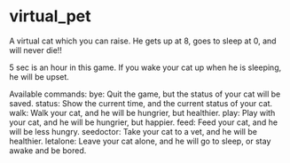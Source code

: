 # virtual_pet
A virtual cat which you can raise. He gets up at 8, goes to sleep at 0, and will never die!!

5 sec is an hour in this game.
If you wake your cat up when he is sleeping, he will be upset.

Available commands:
    bye: Quit the game, but the status of your cat will be saved.
    status: Show the current time, and the current status of your cat.
    walk: Walk your cat, and he will be hungrier, but healthier.
    play: Play with your cat, and he will be hungrier, but happier.
    feed: Feed your cat, and he will be less hungry.
    seedoctor: Take your cat to a vet, and he will be healthier.
    letalone: Leave your cat alone, and he will go to sleep, or stay awake and be bored.
